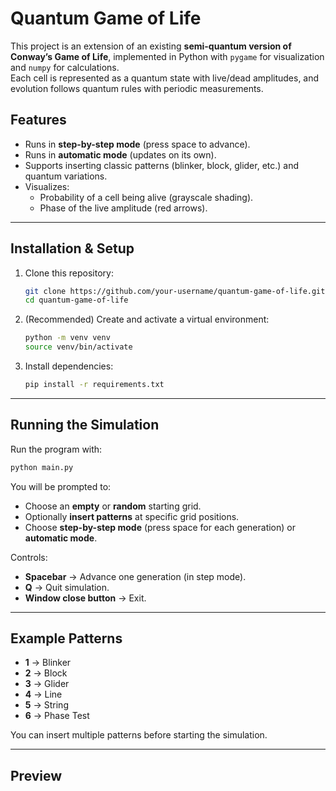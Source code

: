 # Quantum Game of Life

This project is an extension of an existing **semi-quantum version of Conway’s Game of Life**, implemented in Python with `pygame` for visualization and `numpy` for calculations.  
Each cell is represented as a quantum state with live/dead amplitudes, and evolution follows quantum rules with periodic measurements.

## Features
- Runs in **step-by-step mode** (press space to advance).
- Runs in **automatic mode** (updates on its own).
- Supports inserting classic patterns (blinker, block, glider, etc.) and quantum variations.
- Visualizes:
  - Probability of a cell being alive (grayscale shading).
  - Phase of the live amplitude (red arrows).

---

## Installation & Setup

1. Clone this repository:
   ```bash
   git clone https://github.com/your-username/quantum-game-of-life.git
   cd quantum-game-of-life
   ```

2. (Recommended) Create and activate a virtual environment:
   ```bash
   python -m venv venv
   source venv/bin/activate   
   ```

3. Install dependencies:
   ```bash
   pip install -r requirements.txt
   ```

---

## Running the Simulation

Run the program with:

```bash
python main.py
```

You will be prompted to:
- Choose an **empty** or **random** starting grid.
- Optionally **insert patterns** at specific grid positions.
- Choose **step-by-step mode** (press space for each generation) or **automatic mode**.

Controls:
- **Spacebar** → Advance one generation (in step mode).  
- **Q** → Quit simulation.  
- **Window close button** → Exit.  

---

## Example Patterns
- **1** → Blinker  
- **2** → Block  
- **3** → Glider  
- **4** → Line  
- **5** → String  
- **6** → Phase Test  

You can insert multiple patterns before starting the simulation.

---

## Preview


